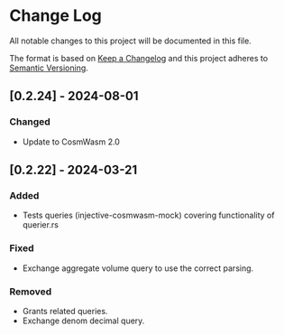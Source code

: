 # Change Log

All notable changes to this project will be documented in this file.

The format is based on [Keep a Changelog](http://keepachangelog.com/)
and this project adheres to [Semantic Versioning](http://semver.org/).

## [0.2.24] - 2024-08-01

### Changed

- Update to CosmWasm 2.0

## [0.2.22] - 2024-03-21

### Added

- Tests queries (injective-cosmwasm-mock) covering functionality of querier.rs

### Fixed

- Exchange aggregate volume query to use the correct parsing.

### Removed

- Grants related queries.
- Exchange denom decimal query.
